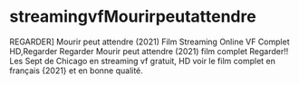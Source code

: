 # streamingvfMourirpeutattendre
REGARDER] Mourir peut attendre (2021) Film Streaming Online VF Complet HD,Regarder Regarder Mourir peut attendre (2021) film complet Regarder!! Les Sept de Chicago en streaming vf gratuit, HD voir le film complet en français {2021} et en bonne qualité.
